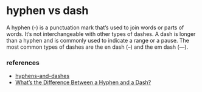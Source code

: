 # hyphen vs dash
A hyphen (-) is a punctuation mark that’s used to join words or parts of words. It’s not interchangeable with other types of dashes.
A dash is longer than a hyphen and is commonly used to indicate a range or a pause. The most common types of dashes are the en dash (–) and the em dash (—).

### references
- [hyphens-and-dashes](https://www.grammarly.com/blog/hyphens-and-dashes/)
- [What’s the Difference Between a Hyphen and a Dash?](https://www.easybib.com/guides/whats-the-difference-between-a-hyphen-and-a-dash/)